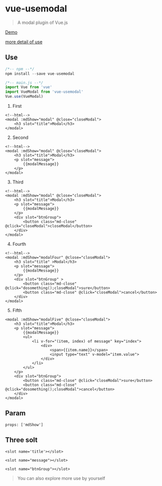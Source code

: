 # vue-usemodal

> A modal plugin of Vue.js 

[Demo](http://ldqblog.me/vue-modal-plugin/dist/#/)

[more detail of use](https://github.com/LDQ-first/vue-modal-plugin/tree/master/src/views/show.vue)


## Use

``` javascript
/*-- npm --*/
npm install --save vue-usemodal
```

``` javascript
/*-- main.js --*/
import Vue from 'vue'
import VueModal from 'vue-usemodal'
Vue.use(VueModal)
```


1. First

```
<!--html-->
<modal :mdShow="modal" @close="closeModal">
    <h3 slot="title">Modal</h3>
</modal>
```

2. Second
```
<!--html-->
<modal :mdShow="modal" @close="closeModal">
    <h3 slot="title">Modal</h3>
    <p slot="message">
        {{modalMessage}}
    </p>
</modal>
```

3. Third
```
<!--html-->
<modal :mdShow="modal" @close="closeModal">
    <h3 slot="title">Modal</h3>
    <p slot="message">
        {{modalMessage}}
    </p>
    <div slot="btnGroup">
        <button class="md-close" @click="closeModal">closeModal</button>
    </div>
</modal>
```

4. Fourth
```
<!--html-->
<modal :mdShow="modalFour" @close="closeModal">
    <h3 slot="title" >Modal</h3>
    <p slot="message">
        {{modalMessage}}
    </p>
    <div slot="btnGroup" >
        <button class="md-close" @click="dosomething();closeModal">sure</button>
        <button class="md-close" @click="closeModal">cancel</button>
    </div>
</modal>

```


5. Fifth
```
<modal :mdShow="modalFive" @close="closeModal">
    <h3 slot="title">Modal</h3>
    <p slot="message">
        {{modalMessage}}
        <ul>
            <li v-for="(item, index) of message" key="index">
                <div>
                    <span>{{item.name}}</span>
                    <input type="text" v-model="item.value">
                </div>
            </li>
        </ul>
    </p>
    <div slot="btnGroup">
        <button class="md-close" @click="closeModal">sure</button>
        <button class="md-close" @click="dosomething();closeModal">cancel</button>
    </div>
</modal>
```

## Param

```
props: ['mdShow']
```


## Three solt

```
<slot name='title'></slot>

<slot name="message"></slot>

<slot name="btnGroup"></slot>

```


> You can also explore more use by yourself 


